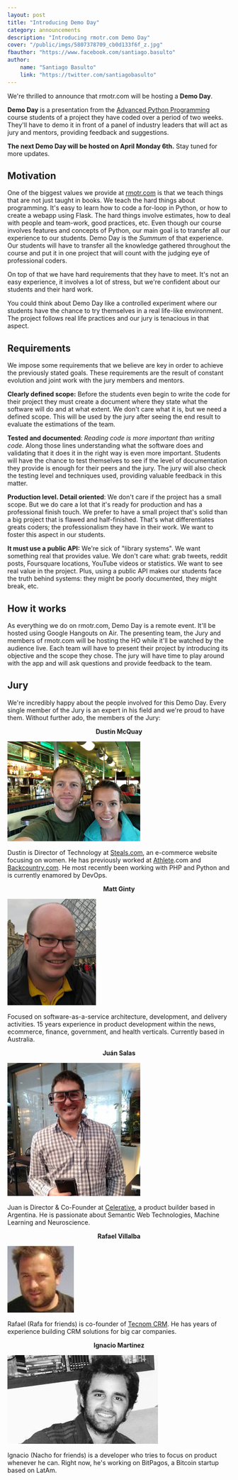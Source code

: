 ```yaml
---
layout: post
title: "Introducing Demo Day"
category: announcements
description: "Introducing rmotr.com Demo Day"
cover: "/public/imgs/5807378709_cb0d133f6f_z.jpg"
fbauthor: "https://www.facebook.com/santiago.basulto"
author:
    name: "Santiago Basulto"
    link: "https://twitter.com/santiagobasulto"
---
```


We're thrilled to announce that rmotr.com will be hosting a **Demo Day**.

**Demo Day** is a presentation from the [Advanced Python Programming](https://www.eventbrite.com/e/advanced-python-programming-course-tickets-15084732842) course students of a project they have coded over a period of two weeks. They'll have to demo it in front of a panel of industry leaders that will act as jury and mentors, providing feedback and suggestions.

**The next Demo Day will be hosted on April Monday 6th.** Stay tuned for more updates.

## Motivation

One of the biggest values we provide at [rmotr.com](http://rmotr.com/) is that we teach things that are not just taught in books. We teach the hard things about programming. It's easy to learn how to code a for-loop in Python, or how to create a webapp using Flask. The hard things involve estimates, how to deal with people and team-work, good practices, etc. Even though our course involves features and concepts of Python, our main goal is to transfer all our experience to our students. Demo Day is the _Summum_ of that experience. Our students will have to transfer all the knowledge gathered throughout the course and put it in one project that will count with the judging eye of professional coders.

On top of that we have hard requirements that they have to meet. It's not an easy experience, it involves a lot of stress, but we're confident about our students and their hard work. 

You could think about Demo Day like a controlled experiment where our students have the chance to try themselves in a real life-like environment. The project follows real life practices and our jury is tenacious in that aspect.

## Requirements

We impose some requirements that we believe are key in order to achieve the previously stated goals. These requirements are the result of constant evolution and joint work with the jury members and mentors.

**Clearly defined scope:** Before the students even begin to write the code for their project they must create a document where they state what the software will do and at what extent. We don't care what it is, but we need a defined scope. This will be used by the jury after seeing the end result to evaluate the estimations of the team.

**Tested and documented**: _Reading code is more important than writing code._ Along those lines understanding what the software does and validating that it does it in the right way is even more important. Students will have the chance to test themselves to see if the level of documentation they provide is enough for their peers and the jury. The jury will also check the testing level and techniques used, providing valuable feedback in this matter.

**Production level. Detail oriented**: We don't care if the project has a small scope. But we do care a lot that it's ready for production and has a professional finish touch. We prefer to have a small project that's solid than a big project that is flawed and half-finished. That's what differentiates greats coders; the professionalism they have in their work. We want to foster this aspect in our students.

**It must use a public API:** We're sick of "library systems". We want something real that provides value. We don't care what: grab tweets, reddit posts, Foursquare locations, YouTube videos or statistics. We want to see real value in the project. Plus, using a public API makes our students face the truth behind systems: they might be poorly documented, they might break, etc.

## How it works

As everything we do on rmotr.com, Demo Day is a remote event. It'll be hosted using Google Hangouts on Air. The presenting team, the Jury and members of rmotr.com will be hosting the HO while it'll be watched by the audience live. Each team will have to present their project by introducing its objective and the scope they chose. The jury will have time to play around with the app and will ask questions and provide feedback to the team.

## Jury

We're incredibly happy about the people involved for this Demo Day. Every single member of the Jury is an expert in his field and we're proud to have them. Without further ado, the members of the Jury:

<p style="text-align:center"><strong>Dustin McQuay</strong></p>

<img src="/public/imgs/demoday-jury/dustin.jpg" alt="Dustin" style="margin: 0 auto;">

Dustin is Director of Technology at [Steals.com](http://www.stealnetwork.com), an e-commerce website focusing on women. He has previously worked at [Athlete](https://www.athlete.com).com and [Backcountry.com](http://www.backcountry.com/). He most recently been working with PHP and Python and is currently enamored by DevOps.

<p style="text-align:center"><strong>Matt Ginty</strong></p>

<img src="/public/imgs/demoday-jury/2015-03-matt.png" alt="Matt" style="margin: 0 auto;">

Focused on software-as-a-service architecture, development, and delivery activities. 15 years experience in product development within the news, ecommerce, finance, government, and health verticals. Currently based in Australia.

<p style="text-align:center"><strong>Juán Salas</strong></p>

<img src="/public/imgs/demoday-jury/juan-salas.jpg" alt="Juan" style="margin: 0 auto;">

Juan is Director & Co-Founder at [Celerative](http://celerative.com/), a product builder based in Argentina. He is passionate about Semantic Web Technologies, Machine Learning and Neuroscience.

<p style="text-align:center"><strong>Rafael Villalba</strong></p>

<img src="/public/imgs/demoday-jury/rafa.jpg" alt="Rafa" style="margin: 0 auto;">

Rafael (Rafa for friends) is co-founder of [Tecnom CRM](http://www.tecnom.com.ar/). He has years of experience building CRM solutions for big car companies.

<p style="text-align:center"><strong>Ignacio Martinez</strong></p>

<img src="/public/imgs/demoday-jury/ignacio.jpg" alt="Ignacio" style="margin: 0 auto;">

Ignacio (Nacho for friends) is a developer who tries to focus on product whenever he can. Right now, he's working on BitPagos, a Bitcoin startup based on LatAm.
